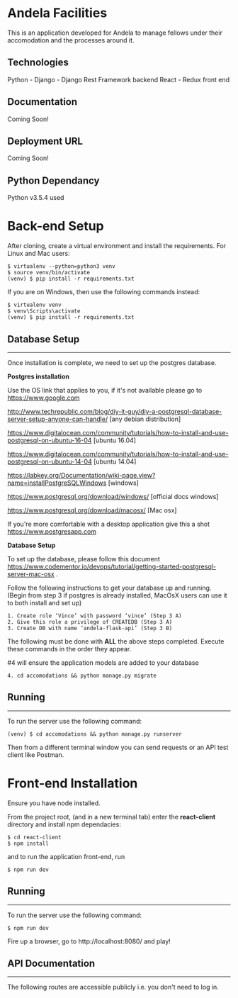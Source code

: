 # Andela Facilities

This is an application developed for Andela to manage fellows under their accomodation and the processes around it.

Technologies
--------------------
Python - Django - Django Rest Framework backend
React - Redux front end


Documentation
--------------------

Coming Soon!


Deployment URL
--------------------

Coming Soon!


Python Dependancy
--------------------

Python v3.5.4 used


# Back-end Setup


After cloning, create a virtual environment and install the requirements. For Linux and Mac users:

    $ virtualenv --python=python3 venv
    $ source venv/bin/activate
    (venv) $ pip install -r requirements.txt

If you are on Windows, then use the following commands instead:

    $ virtualenv venv
    $ venv\Scripts\activate
    (venv) $ pip install -r requirements.txt
    
## Database Setup
------------

Once installation is complete, we need to set up the postgres database.

**Postgres installation**

Use the OS link that applies to you, if it's not available please go to https://www.google.com

http://www.techrepublic.com/blog/diy-it-guy/diy-a-postgresql-database-server-setup-anyone-can-handle/ [any debian distribution]

https://www.digitalocean.com/community/tutorials/how-to-install-and-use-postgresql-on-ubuntu-16-04 [ubuntu 16.04]

https://www.digitalocean.com/community/tutorials/how-to-install-and-use-postgresql-on-ubuntu-14-04 [ubuntu 14.04]

https://labkey.org/Documentation/wiki-page.view?name=installPostgreSQLWindows [windows]

https://www.postgresql.org/download/windows/ [official docs windows]

https://www.postgresql.org/download/macosx/ [Mac osx]

If you're more comfortable with a desktop application give this a shot https://www.postgresapp.com

**Database Setup**

To set up the database, please follow this document https://www.codementor.io/devops/tutorial/getting-started-postgresql-server-mac-osx . 

Follow the following instructions to get your database up and running. (Begin from step 3 if postgres is already installed, MacOsX users can use it to both install and set up)

    1. Create role ‘Vince’ with password ‘vince’ (Step 3 A)
    2. Give this role a privilege of CREATEDB (Step 3 A)
    3. Create DB with name ‘andela-flask-api’ (Step 3 B)

The following must be done with **ALL** the above steps completed.
Execute these commands in the order they appear.

\#4 will ensure the application models are added to your database

    4. cd accomodations && python manage.py migrate


## Running
-------

To run the server use the following command:

    (venv) $ cd accomodations && python manage.py runserver

Then from a different terminal window you can send requests or an API test client like Postman.


# Front-end Installation

Ensure you have node installed.

From the project root, (and in a new terminal tab) enter the **react-client** directory and install npm dependacies:

    $ cd react-client
    $ npm install

and to run the application front-end, run

    $ npm run dev


## Running
-----------------

To run the server use the following command:

    $ npm run dev

Fire up a browser, go to http://localhost:8080/ and play!


## API Documentation
-----------------

The following routes are accessible publicly i.e. you don't need to log in.

